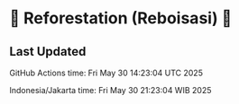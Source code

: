 
# 🌳 Reforestation (Reboisasi) 🌲

## Last Updated

GitHub Actions time: Fri May 30 14:23:04 UTC 2025

Indonesia/Jakarta time: Fri May 30 21:23:04 WIB 2025
